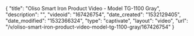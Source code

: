 {
    "title": "Oliso Smart Iron Product Video - Model TG-1100 Gray",
    "description": "",
    "videoid": "167426754",
    "date_created": "1532129405",
    "date_modified": "1532366324",
    "type": "captivate",
    "layout": "video",
    "url": "\/v\/oliso-smart-iron-product-video-model-tg-1100-gray\/167426754"
}